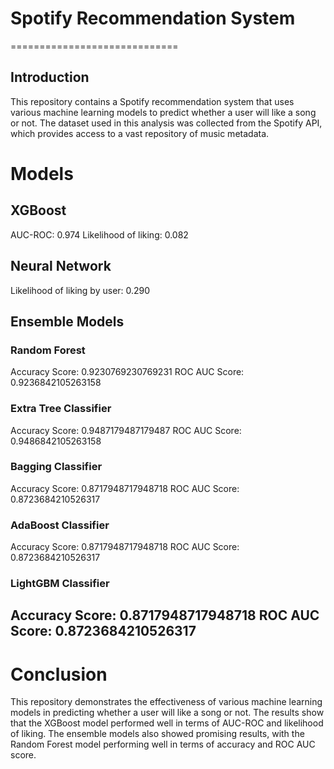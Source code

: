 # Spotify Recommendation System
=============================

## Introduction
This repository contains a Spotify recommendation system that uses various machine learning models to predict whether a user will like a song or not. The dataset used in this analysis was collected from the Spotify API, which provides access to a vast repository of music metadata.

# Models
## XGBoost
AUC-ROC: 0.974 Likelihood of liking: 0.082

## Neural Network
Likelihood of liking by user: 0.290

## Ensemble Models
### Random Forest
Accuracy Score: 0.9230769230769231
ROC AUC Score: 0.9236842105263158
### Extra Tree Classifier
Accuracy Score: 0.9487179487179487
ROC AUC Score: 0.9486842105263158
### Bagging Classifier
Accuracy Score: 0.8717948717948718
ROC AUC Score: 0.8723684210526317
### AdaBoost Classifier
Accuracy Score: 0.8717948717948718
ROC AUC Score: 0.8723684210526317
### LightGBM Classifier
Accuracy Score: 0.8717948717948718
ROC AUC Score: 0.8723684210526317
---

# Conclusion
This repository demonstrates the effectiveness of various machine learning models in predicting whether a user will like a song or not. The results show that the XGBoost model performed well in terms of AUC-ROC and likelihood of liking. The ensemble models also showed promising results, with the Random Forest model performing well in terms of accuracy and ROC AUC score.

